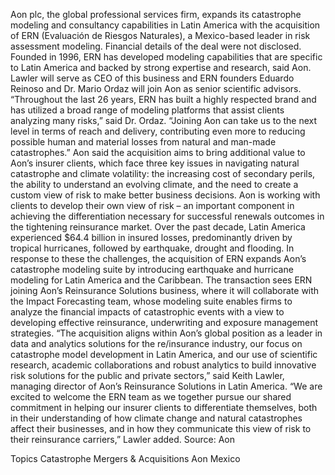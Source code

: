 Aon plc, the global professional services firm, expands its catastrophe modeling and consultancy capabilities in Latin America with the acquisition of ERN (Evaluación de Riesgos Naturales), a Mexico-based leader in risk assessment modeling.
Financial details of the deal were not disclosed.
Founded in 1996, ERN has developed modeling capabilities that are specific to Latin America and backed by strong expertise and research, said Aon.
Lawler will serve as CEO of this business and ERN founders Eduardo Reinoso and Dr. Mario Ordaz will join Aon as senior scientific advisors.
“Throughout the last 26 years, ERN has built a highly respected brand and has utilized a broad range of modeling platforms that assist clients analyzing many risks,” said Dr. Ordaz. “Joining Aon can take us to the next level in terms of reach and delivery, contributing even more to reducing possible human and material losses from natural and man-made catastrophes.”
Aon said the acquisition aims to bring additional value to Aon’s insurer clients, which face three key issues in navigating natural catastrophe and climate volatility: the increasing cost of secondary perils, the ability to understand an evolving climate, and the need to create a custom view of risk to make better business decisions. Aon is working with clients to develop their own view of risk – an important component in achieving the differentiation necessary for successful renewals outcomes in the tightening reinsurance market.
Over the past decade, Latin America experienced $64.4 billion in insured losses, predominantly driven by tropical hurricanes, followed by earthquake, drought and flooding. In response to these the challenges, the acquisition of ERN expands Aon’s catastrophe modeling suite by introducing earthquake and hurricane modeling for Latin America and the Caribbean.
The transaction sees ERN joining Aon’s Reinsurance Solutions business, where it will collaborate with the Impact Forecasting team, whose modeling suite enables firms to analyze the financial impacts of catastrophic events with a view to developing effective reinsurance, underwriting and exposure management strategies.
“The acquisition aligns within Aon’s global position as a leader in data and analytics solutions for the re/insurance industry, our focus on catastrophe model development in Latin America, and our use of scientific research, academic collaborations and robust analytics to build innovative risk solutions for the public and private sectors,” said Keith Lawler, managing director of Aon’s Reinsurance Solutions in Latin America.
“We are excited to welcome the ERN team as we together pursue our shared commitment in helping our insurer clients to differentiate themselves, both in their understanding of how climate change and natural catastrophes affect their businesses, and in how they communicate this view of risk to their reinsurance carriers,” Lawler added.
Source: Aon

Topics
Catastrophe
Mergers & Acquisitions
Aon
Mexico
